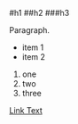 #h1
##h2
###h3

Paragraph.

- item 1
- item 2

1. one
2. two
3. three

[Link Text](https://google.com)